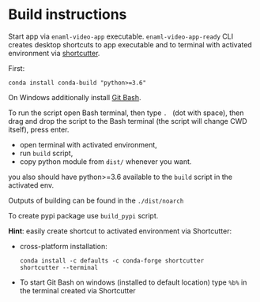 # Build instructions

Start app via `enaml-video-app` executable. `enaml-video-app-ready` CLI creates desktop shortcuts to app executable and to terminal with activated environment via [shortcutter](https://github.com/kiwi0fruit/shortcutter).

First:

    conda install conda-build "python>=3.6"

On Windows additionally install [Git Bash](https://git-scm.com/downloads).

To run the script open Bash terminal, then type <code>. </code> (dot with space), then
drag and drop the script to the Bash terminal (the script will change CWD itself), press enter.

* open terminal with activated environment,
* run `build` script,
* copy python module from `dist/` whenever you want.

you also should have python>=3.6 available to the `build` script in the activated env.

Outputs of building can be found in the `./dist/noarch`

To create pypi package use `build_pypi` script.

**Hint**: easily create shortcut to activated 
environment via Shortcutter:

* cross-platform installation:

      conda install -c defaults -c conda-forge shortcutter
      shortcutter --terminal

* To start Git Bash on windows (installed to default location) type `%b%` in the terminal created via Shortcutter
